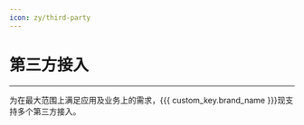 ```yaml
---
icon: zy/third-party
---
```

# 第三方接入
---

为在最大范围上满足应用及业务上的需求，{{{ custom_key.brand_name }}}现支持多个第三方接入。